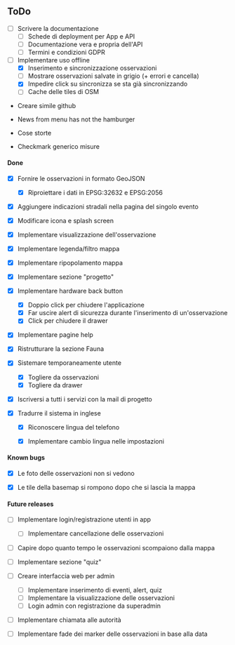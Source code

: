 ## ToDo
  
- [ ] Scrivere la documentazione
    - [ ] Schede di deployment per App e API
    - [ ] Documentazione vera e propria dell'API
	- [ ] Termini e condizioni GDPR

- [ ] Implementare uso offline
    - [x] Inserimento e sincronizzazione osservazioni
    - [ ] Mostrare osservazioni salvate in grigio (+ errori e cancella)
    - [x] Impedire click su sincronizza se sta già sincronizzando
	- [ ] Cache delle tiles di OSM

- Creare simile github
- News from menu has not the hamburger
- Cose storte

- Checkmark generico misure


#### Done

- [x] Fornire le osservazioni in formato GeoJSON
    - [x] Riproiettare i dati in EPSG:32632 e EPSG:2056
    
- [x] Aggiungere indicazioni stradali nella pagina del singolo evento

- [x] Modificare icona e splash screen

- [x] Implementare visualizzazione dell'osservazione 

- [x] Implementare legenda/filtro mappa

- [x] Implementare ripopolamento mappa

- [x] Implementare sezione "progetto"

- [x] Implementare hardware back button
    - [x] Doppio click per chiudere l'applicazione
    - [x] Far uscire alert di sicurezza durante l'inserimento di un'osservazione
    - [x] Click per chiudere il drawer
    
- [x] Implementare pagine help

- [x] Ristrutturare la sezione Fauna

- [x] Sistemare temporaneamente utente
    - [x] Togliere da osservazioni
    - [x] Togliere da drawer
    
- [x] Iscriversi a tutti i servizi con la mail di progetto

- [x] Tradurre il sistema in inglese
    - [x] Riconoscere lingua del telefono
    - [x] Implementare cambio lingua nelle impostazioni


#### Known bugs

- [x] Le foto delle osservazioni non si vedono

- [x] Le tile della basemap si rompono dopo che si lascia la mappa
    
    
#### Future releases

- [ ] Implementare login/registrazione utenti in app
    - [ ] Implementare cancellazione delle osservazioni

- [ ] Capire dopo quanto tempo le osservazioni scompaiono dalla mappa

- [ ] Implementare sezione "quiz"

- [ ] Creare interfaccia web per admin
    - [ ] Implementare inserimento di eventi, alert, quiz
    - [ ] Implementare la visualizzazione delle osservazioni
    - [ ] Login admin con registrazione da superadmin
    
- [ ] Implementare chiamata alle autorità

- [ ] Implementare fade dei marker delle osservazioni in base alla data

